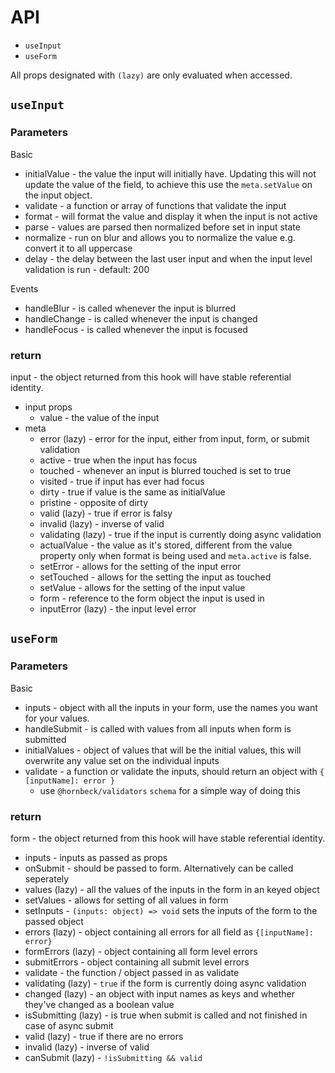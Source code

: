 # API

- `useInput`
- `useForm`

All props designated with `(lazy)` are only evaluated when accessed.

## `useInput`

### Parameters

Basic

- initialValue - the value the input will initially have. Updating this will not update the value of the field, to achieve this use the `meta.setValue` on the input object.
- validate - a function or array of functions that validate the input
- format - will format the value and display it when the input is not active
- parse - values are parsed then normalized before set in input state
- normalize - run on blur and allows you to normalize the value e.g. convert it to all uppercase
- delay - the delay between the last user input and when the input level validation is run - default: 200

Events

- handleBlur - is called whenever the input is blurred
- handleChange - is called whenever the input is changed
- handleFocus - is called whenever the input is focused

### return

input - the object returned from this hook will have stable referential identity.

- input props
  - value - the value of the input
- meta
  - error (lazy) - error for the input, either from input, form, or submit validation
  - active - true when the input has focus
  - touched - whenever an input is blurred touched is set to true
  - visited - true if input has ever had focus
  - dirty - true if value is the same as initialValue
  - pristine - opposite of dirty
  - valid (lazy) - true if error is falsy
  - invalid (lazy) - inverse of valid
  - validating (lazy) - true if the input is currently doing async validation
  - actualValue - the value as it's stored, different from the value property only when format is being used and `meta.active` is false.
  - setError - allows for the setting of the input error
  - setTouched - allows for the setting the input as touched
  - setValue - allows for the setting of the input value
  - form - reference to the form object the input is used in
  - inputError (lazy) - the input level error

## `useForm`

### Parameters

Basic

- inputs - object with all the inputs in your form, use the names you want for your values.
- handleSubmit - is called with values from all inputs when form is submitted
- initialValues - object of values that will be the initial values, this will overwrite any value set on the individual inputs
- validate - a function or validate the inputs, should return an object with `{ [inputName]: error }`
  - use `@hornbeck/validators` `schema` for a simple way of doing this

### return

form - the object returned from this hook will have stable referential identity.

- inputs - inputs as passed as props
- onSubmit - should be passed to form. Alternatively can be called seperately
- values (lazy) - all the values of the inputs in the form in an keyed object
- setValues - allows for setting of all values in form
- setInputs - `(inputs: object) => void` sets the inputs of the form to the passed object
- errors (lazy) - object containing all errors for all field as `{[inputName]: error}`
- formErrors (lazy) - object containing all form level errors
- submitErrors - object containing all submit level errors
- validate - the function / object passed in as validate
- validating (lazy) - `true` if the form is currently doing async validation
- changed (lazy) - an object with input names as keys and whether they've changed as a boolean value
- isSubmitting (lazy) - is true when submit is called and not finished in case of async submit
- valid (lazy) - true if there are no errors
- invalid (lazy) - inverse of valid
- canSubmit (lazy) - `!isSubmitting && valid`
